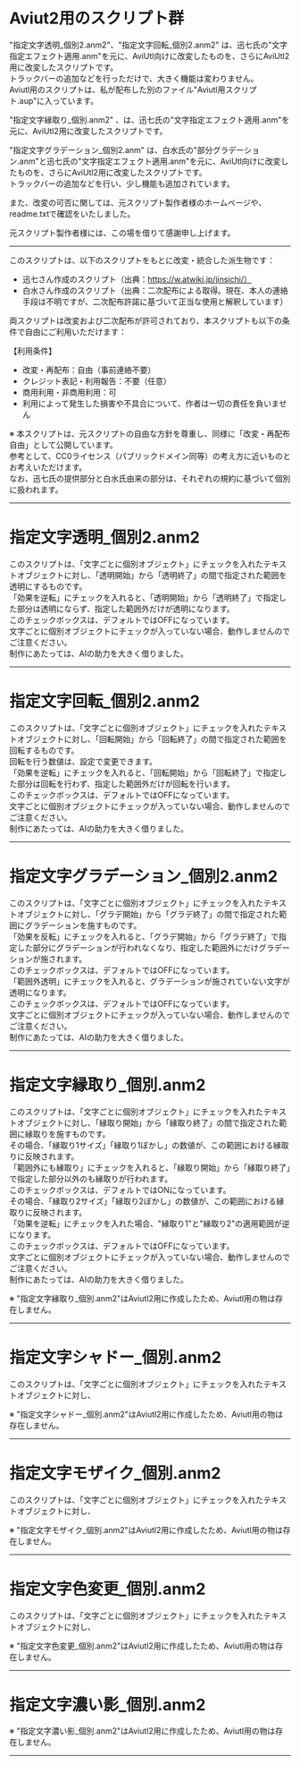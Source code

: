 # Aviut2用のスクリプト群


"指定文字透明_個別2.anm2"、"指定文字回転_個別2.anm2" は、迅七氏の"文字指定エフェクト適用.anm"を元に、AviUtl向けに改変したものを、さらにAviUtl2用に改変したスクリプトです。  
トラックバーの追加などを行っただけで、大きく機能は変わりません。  
Aviutl用のスクリプトは、私が配布した別のファイル"Aviutl用スクリプト.aup"に入っています。  

"指定文字縁取り_個別.anm2" 、は、迅七氏の"文字指定エフェクト適用.anm"を元に、AviUtl2用に改変したスクリプトです。  

"指定文字グラデーション_個別2.anm" は、白水氏の"部分グラデーション.anm"と迅七氏の"文字指定エフェクト適用.anm"を元に、AviUtl向けに改変したものを、さらにAviUtl2用に改変したスクリプトです。  
トラックバーの追加などを行い、少し機能も追加されています。  

また、改変の可否に関しては、元スクリプト製作者様のホームページや、readme.txtで確認をいたしました。  

元スクリプト製作者様には、この場を借りて感謝申し上げます。  

---------

このスクリプトは、以下のスクリプトをもとに改変・統合した派生物です：  

- 迅七さん作成のスクリプト（出典：https://w.atwiki.jp/jinsichi/）  
- 白水さん作成のスクリプト（出典：二次配布による取得。現在、本人の連絡手段は不明ですが、二次配布許諾に基づいて正当な使用と解釈しています）  

両スクリプトは改変および二次配布が許可されており、本スクリプトも以下の条件で自由にご利用いただけます：  

【利用条件】  
- 改変・再配布：自由（事前連絡不要）  
- クレジット表記・利用報告：不要（任意）  
- 商用利用・非商用利用：可  
- 利用によって発生した損害や不具合について、作者は一切の責任を負いません  

※ 本スクリプトは、元スクリプトの自由な方針を尊重し、同様に「改変・再配布自由」として公開しています。  
  参考として、CC0ライセンス（パブリックドメイン同等）の考え方に近いものとお考えいただけます。  
  なお、迅七氏の提供部分と白水氏由来の部分は、それぞれの規約に基づいて個別に扱われます。  

---------

# 指定文字透明_個別2.anm2  

このスクリプトは、「文字ごとに個別オブジェクト」にチェックを入れたテキストオブジェクトに対し、「透明開始」から「透明終了」の間で指定された範囲を透明にするものです。  
「効果を逆転」にチェックを入れると、「透明開始」から「透明終了」で指定した部分は透明にならず、指定した範囲外だけが透明になります。  
このチェックボックスは、デフォルトではOFFになっています。  
文字ごとに個別オブジェクトにチェックが入っていない場合、動作しませんのでご注意ください。  
制作にあたっては、AIの助力を大きく借りました。  

----------

# 指定文字回転_個別2.anm2  

このスクリプトは、「文字ごとに個別オブジェクト」にチェックを入れたテキストオブジェクトに対し、「回転開始」から「回転終了」の間で指定された範囲を回転するものです。  
回転を行う数値は、設定で変更できます。  
「効果を逆転」にチェックを入れると、「回転開始」から「回転終了」で指定した部分は回転を行わず、指定した範囲外だけが回転を行います。  
このチェックボックスは、デフォルトではOFFになっています。  
文字ごとに個別オブジェクトにチェックが入っていない場合、動作しませんのでご注意ください。  
制作にあたっては、AIの助力を大きく借りました。  

---------

# 指定文字グラデーション_個別2.anm2  

このスクリプトは、「文字ごとに個別オブジェクト」にチェックを入れたテキストオブジェクトに対し、「グラデ開始」から「グラデ終了」の間で指定された範囲にグラデーションを施すものです。  
「効果を反転」にチェックを入れると、「グラデ開始」から「グラデ終了」で指定した部分にグラデーションが行われなくなり、指定した範囲外にだけグラデーションが施されます。  
このチェックボックスは、デフォルトではOFFになっています。  
「範囲外透明」にチェックを入れると、グラデーションが施されていない文字が透明になります。  
このチェックボックスは、デフォルトではOFFになっています。  
文字ごとに個別オブジェクトにチェックが入っていない場合、動作しませんのでご注意ください。  
制作にあたっては、AIの助力を大きく借りました。  

---------

# 指定文字縁取り_個別.anm2  

このスクリプトは、「文字ごとに個別オブジェクト」にチェックを入れたテキストオブジェクトに対し、「縁取り開始」から「縁取り終了」の間で指定された範囲に縁取りを施すものです。  
その場合、「縁取り1サイズ」「縁取り1ぼかし」の数値が、この範囲における縁取りに反映されます。  
「範囲外にも縁取り」にチェックを入れると、「縁取り開始」から「縁取り終了」で指定した部分以外のも縁取りが行われます。  
このチェックボックスは、デフォルトではONになっています。  
その場合、「縁取り2サイズ」「縁取り2ぼかし」の数値が、この範囲における縁取りに反映されます。  
「効果を逆転」にチェックを入れた場合、"縁取り1"と"縁取り2"の適用範囲が逆になります。  
このチェックボックスは、デフォルトではOFFになっています。  
文字ごとに個別オブジェクトにチェックが入っていない場合、動作しませんのでご注意ください。  
制作にあたっては、AIの助力を大きく借りました。  

※ "指定文字縁取り_個別.anm2"はAviutl2用に作成したため、Aviutl用の物は存在しません。  

---------

# 指定文字シャドー_個別.anm2  

このスクリプトは、「文字ごとに個別オブジェクト」にチェックを入れたテキストオブジェクトに対し、

※ "指定文字シャドー_個別.anm2"はAviutl2用に作成したため、Aviutl用の物は存在しません。  

---

# 指定文字モザイク_個別.anm2  

このスクリプトは、「文字ごとに個別オブジェクト」にチェックを入れたテキストオブジェクトに対し、

※ "指定文字モザイク_個別.anm2"はAviutl2用に作成したため、Aviutl用の物は存在しません。 

---

# 指定文字色変更_個別.anm2  

このスクリプトは、「文字ごとに個別オブジェクト」にチェックを入れたテキストオブジェクトに対し、

※ "指定文字色変更_個別.anm2"はAviutl2用に作成したため、Aviutl用の物は存在しません。 

---

# 指定文字濃い影_個別.anm2  

※ "指定文字濃い影_個別.anm2"はAviutl2用に作成したため、Aviutl用の物は存在しません。 


---
